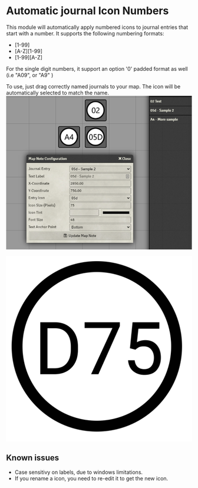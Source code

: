# Automatic journal Icon Numbers

This module will automatically apply numbered icons to journal entries that start with a number.  It supports the following numbering formats:
* [1-99]
* [A-Z][1-99]
* [1-99][A-Z]

For the single digit numbers, it support an option '0' padded format as well (i.e "A09", or "A9" )

To use, just drag correctly named journals to your map. The icon will be automatically selected to match the name.
![](example.png)

![](icons/d75.svg)

## Known issues
* Case sensitivy on labels, due to windows limitations. 
* If you rename a icon, you need to re-edit it to get the new icon.